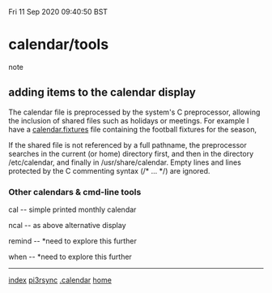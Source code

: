 Fri 11 Sep 2020 09:40:50 BST
# calendar/tools
note
## adding items to the calendar display

The calendar file is preprocessed by the system's C preprocessor, allowing the inclusion of shared files such as holidays or meetings. For example I have a [calendar.fixtures](~/.calendar/calendar.fixtures) file containing the football fixtures for the season,

If the shared file is not referenced by a full pathname, the preprocessor searches in the current (or home) directory first, and then in the directory /etc/calendar, and finally in /usr/share/calendar. Empty lines and lines protected by the C commenting syntax (/* ... */) are ignored.


### Other calendars & cmd-line tools

cal -- simple printed monthly calendar 

ncal -- as above alternative display

remind -- *need to explore this further

when -- *need to explore this further
___
[index](./index-file.md)
[pi3rsync](/media/pi/8342-B101/pi/calstuff3)
[.calendar](~/.calendar/)
[home](./home.md) 
